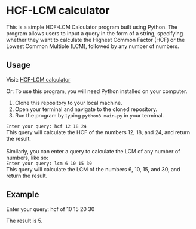 # HCF-LCM calculator

This is a simple HCF-LCM Calculator program built using Python. 
The program allows users to input a query in the form of a string, specifying whether they want to calculate the Highest Common Factor (HCF) or the Lowest Common Multiple (LCM), followed by any number of numbers.

## Usage

Visit:
[HCF-LCM calculator](https://replit.com/@ArpitBaheti1/HCF-LCM-calculator?v=1)

Or:
To use this program, you will need Python installed on your computer.

1. Clone this repository to your local machine.
2. Open your terminal and navigate to the cloned repository.
3. Run the program by typing `python3 main.py` in your terminal.

`Enter your query: hcf 12 18 24`<br>
This query will calculate the HCF of the numbers 12, 18, and 24, and return the result.
<br><br>
Similarly, you can enter a query to calculate the LCM of any number of numbers, like so:<br>
`Enter your query: lcm 6 10 15 30`<br>
This query will calculate the LCM of the numbers 6, 10, 15, and 30, and return the result.

## Example

Enter your query: hcf of 10 15 20 30

The result is 5.